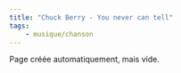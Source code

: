 ```yaml
---
title: "Chuck Berry - You never can tell"
tags:
    - musique/chanson
---
```


Page créée automatiquement, mais vide.
